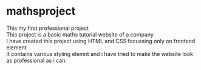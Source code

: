 # mathsproject
This my first professional project
<br>
This project is a basic maths tutorial website of a company.
<br>
I have created this project using HTML and CSS focussing only on frontend element 
<br>
It contains various styling elemnt and i have tried to make the website look as professional as i can.
